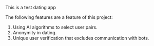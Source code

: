 This is a test dating app


The following features are a feature of this project: 

1. Using AI algorithms to select user pairs.
2. Anonymity in dating.
3. Unique user verification that excludes communication with bots.
